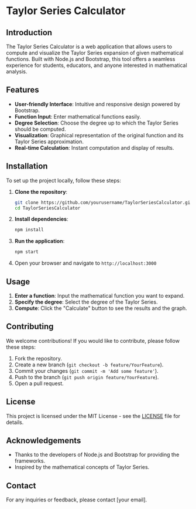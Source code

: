 # Taylor Series Calculator

## Introduction

The Taylor Series Calculator is a web application that allows users to compute and visualize the Taylor Series expansion of given mathematical functions. Built with Node.js and Bootstrap, this tool offers a seamless experience for students, educators, and anyone interested in mathematical analysis.

## Features

- **User-friendly Interface**: Intuitive and responsive design powered by Bootstrap.
- **Function Input**: Enter mathematical functions easily.
- **Degree Selection**: Choose the degree up to which the Taylor Series should be computed.
- **Visualization**: Graphical representation of the original function and its Taylor Series approximation.
- **Real-time Calculation**: Instant computation and display of results.

## Installation

To set up the project locally, follow these steps:

1. **Clone the repository**:

   ```sh
   git clone https://github.com/yourusername/TaylorSeriesCalculator.git
   cd TaylorSeriesCalculator
   ```

2. **Install dependencies**:

   ```sh
   npm install
   ```

3. **Run the application**:

   ```sh
   npm start
   ```

4. Open your browser and navigate to `http://localhost:3000`

## Usage

1. **Enter a function**: Input the mathematical function you want to expand.
2. **Specify the degree**: Select the degree of the Taylor Series.
3. **Compute**: Click the "Calculate" button to see the results and the graph.

## Contributing

We welcome contributions! If you would like to contribute, please follow these steps:

1. Fork the repository.
2. Create a new branch (`git checkout -b feature/YourFeature`).
3. Commit your changes (`git commit -m 'Add some feature'`).
4. Push to the branch (`git push origin feature/YourFeature`).
5. Open a pull request.

## License

This project is licensed under the MIT License - see the [LICENSE](LICENSE) file for details.

## Acknowledgements

- Thanks to the developers of Node.js and Bootstrap for providing the frameworks.
- Inspired by the mathematical concepts of Taylor Series.

## Contact

For any inquiries or feedback, please contact [your email].
